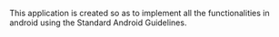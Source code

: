 This application is created so as to implement all the functionalities in android using the Standard Android Guidelines.